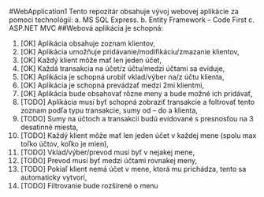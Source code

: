 #WebApplication1
Tento repozitár obsahuje vývoj webovej aplikácie za pomoci technológií:
  a. MS SQL Express.
  b. Entity Framework – Code First
  c. ASP.NET MVC
##Webová aplikácia je schopná:

  1. [OK] Aplikácia obsahuje zoznam klientov,
  2. [OK] Aplikácia umožňuje pridávanie/modifikáciu/zmazanie klientov,
  3. [OK] Každý klient môže mať len jeden účet,
  4. [OK] Každá transakcia na účet/z účtu/medzi účtami sa eviduje,
  5. [OK] Aplikácia je schopná urobiť vklad/výber na/z účtu klienta,
  6. [OK] Aplikácia je schopná prevádzať medzi 2mi klientmi,
  7. [OK] Aplikácia bude obsahovať rôzne meny a bude možné ich pridávať,
  8. [TODO] Aplikácia musí byť schopná zobraziť transakcie a foltrovať tento zoznam podľa typu transakcie, sumy od – do a klienta,
  9. [TODO] Sumy na účtoch a transakcii budú evidované s presnosťou na 3 desatinné miesta,
  10. [TODO] Každý klient môže mať len jeden účet v každej mene (spolu max toľko účtov, koľko je mien),
  11. [TODO] Vklad/výber/prevod musí byť v nejakej mene,
  12. [TODO] Prevod musí byť medzi účtami rovnakej meny,
  13. [TODO] Pokiaľ klient nemá účet v mene, ktorá mu prichádza, tento sa automaticky vytvorí,
  14. [TODO] Filtrovanie bude rozšírené o menu
